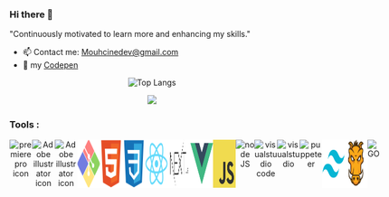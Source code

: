 ﻿### Hi there 👋

"Continuously motivated to learn more and enhancing my skills."

* 📫 Contact me: Mouhcinedev@gmail.com
* :art: my [Codepen](https://codepen.io/MohcineDev)

<div align="center">

![Top Langs](https://github-readme-stats.vercel.app/api/top-langs/?username=MohcineDev&langs_count=12)
</div>
<div align="center">
<img  src="https://github-readme-streak-stats.herokuapp.com?user=mohcinedev&theme=whatsapp-dark2&hide_border=true&border_radius=16&card_width=800"/>
</div>

### Tools :     
<div align="center" style="display:flex; justify-content:space-between; width:100%">
<img width=40px src="https://www.adobe.com/content/dam/cc/icons/premiere.svg" alt="premiere pro icon"/>
 <img width=40px src="https://www.adobe.com/content/dam/shared/images/product-icons/svg/illustrator.svg" alt="Adobe illustrator icon"/>
 <img width=40px src="https://www.adobe.com/content/dam/cc/us/en/creativecloud/max2020/mnemonics/photoshop.svg" alt="Adobe illustrator icon"/>
 <img width=40px src="bash.svg" alt="git bash" title="Git">
 <img width=40px src="html.svg" alt="html">
 <img width=40px src="css.svg" alt="css">
 <img width=40px src="react.svg" alt="React JS">
 <img width=40px background="rgb(255,255,255)" src="next.svg" alt="Next JS" style="background-color:#fff">
 <img width=40px src="vue.png" alt="Vue JS">
 <img width=40px src="https://raw.githubusercontent.com/github/explore/80688e429a7d4ef2fca1e82350fe8e3517d3494d/topics/javascript/javascript.png" alt="JS">
 <img width=40px src="https://nodejs.org/static/images/logo.svg" alt="node JS">
 <img width=40px src="https://visualstudio.microsoft.com/wp-content/uploads/2019/09/vs-code-responsive-01-1.png" alt="visualstudio code">
 <img width=40px src="https://visualstudio.microsoft.com/wp-content/uploads/2019/06/BrandVisualStudioWin2019-3.svg" alt="visualstudio">
 <img width=40px src="https://user-images.githubusercontent.com/10379601/29446482-04f7036a-841f-11e7-9872-91d1fc2ea683.png" alt="puppeteer">  
 <img width=40px src="tailwindcss.svg" alt="tailwindcss">  
 <img width=40px src="grunt.svg" alt="grunt">  
 <img width=40px src="https://go.dev/images/go-logo-white.svg" alt="GO">  

 </div> 
